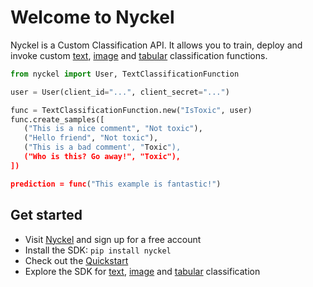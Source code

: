# Welcome to Nyckel

Nyckel is a Custom Classification API. It allows you to train, deploy and invoke custom [text](text_classification.md), [image](image_classification.md) and [tabular](tabular_classification.md) classification functions.

 ```py
from nyckel import User, TextClassificationFunction

user = User(client_id="...", client_secret="...")

func = TextClassificationFunction.new("IsToxic", user)
func.create_samples([
    ("This is a nice comment", "Not toxic"),
    ("Hello friend", "Not toxic"),
    ("This is a bad comment', "Toxic"),
    ("Who is this? Go away!", "Toxic"),
])

prediction = func("This example is fantastic!")
```

## Get started

* Visit [Nyckel](https://www.nyckel.com) and sign up for a free account
* Install the SDK: `pip install nyckel`
* Check out the [Quickstart](quickstart.md)
* Explore the SDK for [text](text_classification.md), [image](image_classification.md) and [tabular](tabular_classification.md) classification
